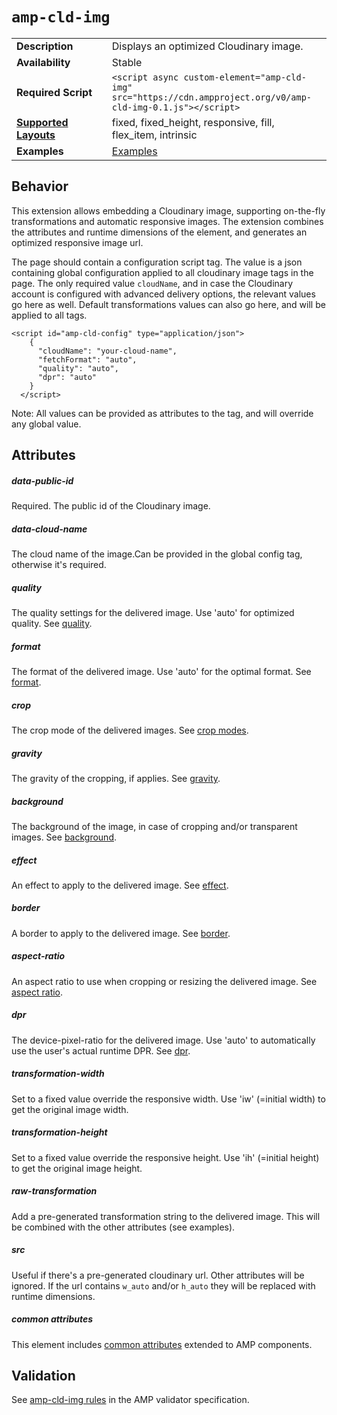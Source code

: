 <!--
Copyright 2018 The AMP HTML Authors. All Rights Reserved.

Licensed under the Apache License, Version 2.0 (the "License");
you may not use this file except in compliance with the License.
You may obtain a copy of the License at

      http://www.apache.org/licenses/LICENSE-2.0

Unless required by applicable law or agreed to in writing, software
distributed under the License is distributed on an "AS-IS" BASIS,
WITHOUT WARRANTIES OR CONDITIONS OF ANY KIND, either express or implied.
See the License for the specific language governing permissions and
limitations under the License.
-->

# `amp-cld-img`

<table>
  <tr>
    <td width="40%"><strong>Description</strong></td>
    <td>Displays an optimized Cloudinary image.</td>
  </tr>
  <tr>
    <td width="40%"><strong>Availability</strong></td>
    <td>Stable</td>
  </tr>
  <tr>
    <td width="40%"><strong>Required Script</strong></td>
    <td><code>&lt;script async custom-element="amp-cld-img" src="https://cdn.ampproject.org/v0/amp-cld-img-0.1.js">&lt;/script></code></td>
  </tr>
  <tr>
    <td class="col-fourty"><strong><a href="https://www.ampproject.org/docs/guides/responsive/control_layout.html">Supported Layouts</a></strong></td>
    <td>fixed, fixed_height, responsive, fill, flex_item, intrinsic</td>
  </tr>
  <tr>
    <td width="40%"><strong>Examples</strong></td>
    <td><a href="https://github.com/ampproject/amphtml/blob/master/examples/amp-cld-img.amp.html">Examples</a><td>
  </tr>
</table>

## Behavior

This extension allows embedding a Cloudinary image, supporting on-the-fly transformations and 
automatic responsive images. The extension combines the attributes and runtime dimensions of the 
element, and generates an optimized responsive image url.

The page should contain a configuration script tag. The value is a json containing global configuration applied to all
cloudinary image tags in the page. The only required value `cloudName`, and in case the Cloudinary account is 
configured with advanced delivery options, the relevant values go here as well. Default 
transformations values can also go here, and will be applied to all tags. 
```
<script id="amp-cld-config" type="application/json">
    {
      "cloudName": "your-cloud-name",
      "fetchFormat": "auto",
      "quality": "auto",
      "dpr": "auto"
    }
  </script>
```

Note: All  values can be provided as attributes to the tag, and will override any global value. 
## Attributes


##### data-public-id

Required. The public id of the Cloudinary image.
##### data-cloud-name

The cloud name of the image.Can be provided in the global config tag, otherwise it's required.
##### quality

The quality settings for the delivered image. Use 'auto' for optimized quality. See [quality](https://cloudinary.com/documentation/image_transformation_reference#quality_parameter).
##### format

The format of the delivered image. Use 'auto' for the optimal format. See [format](https://cloudinary.com/documentation/image_transformation_reference#format_parameter).
##### crop

The crop mode of the delivered images. See [crop modes](https://cloudinary.com/documentation/image_transformation_reference#crop_parameter).
##### gravity

The gravity of the cropping, if applies. See [gravity](https://cloudinary.com/documentation/image_transformation_reference#gravity_parameter).
##### background

The background of the image, in case of cropping and/or transparent images. See [background](https://cloudinary.com/documentation/image_transformation_reference#background_parameter).
##### effect

An effect to apply to the delivered image. See [effect](https://cloudinary.com/documentation/image_transformation_reference#effect_parameter).
##### border

A border to apply to the delivered image. See [border](https://cloudinary.com/documentation/image_transformation_reference#border_parameter).
##### aspect-ratio

An aspect ratio to use when cropping or resizing the delivered image. See [aspect ratio](https://cloudinary.com/documentation/image_transformation_reference#aspect_ratio_parameter).
##### dpr

The device-pixel-ratio for the delivered image. Use 'auto' to automatically use the user's actual runtime DPR.  See [dpr](https://cloudinary.com/documentation/image_transformation_reference#dpr_parameter).
##### transformation-width

Set to a fixed value override the responsive width. Use 'iw' (=initial width) to get the original image width. 
##### transformation-height

Set to a fixed value override the responsive height. Use 'ih' (=initial height) to get the original image height.

##### raw-transformation

Add a pre-generated transformation string to the delivered image. This will be combined with the other attributes (see examples).
##### src

Useful if there's a pre-generated cloudinary url. Other attributes will be ignored. If the url contains `w_auto` and/or `h_auto` they will be replaced with runtime dimensions.
##### common attributes

This element includes [common attributes](https://www.ampproject.org/docs/reference/common_attributes) extended to AMP components.

## Validation
See [amp-cld-img rules](https://github.com/ampproject/amphtml/blob/master/extensions/amp-cld-img/validator-amp-cld-img.protoascii) in the AMP validator specification.

